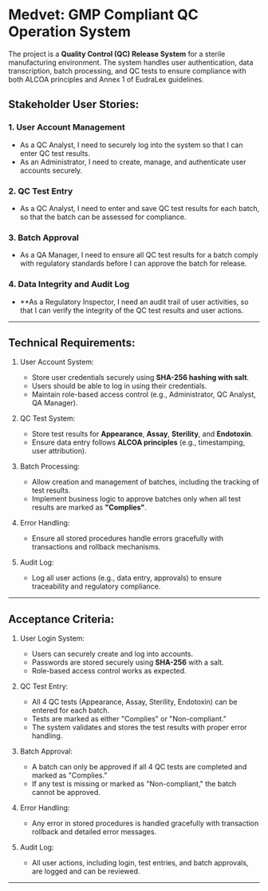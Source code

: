 # Medvet: GMP Compliant QC Operation System
The project is a **Quality Control (QC) Release System** for a sterile manufacturing environment. The system handles user authentication, data transcription, batch processing, and QC tests to ensure compliance with both ALCOA principles and Annex 1 of EudraLex guidelines.

## Stakeholder User Stories:

### 1. User Account Management
- As a QC Analyst, I need to securely log into the system so that I can enter QC test results.
- As an Administrator, I need to create, manage, and authenticate user accounts securely.
  
### 2. QC Test Entry
- As a QC Analyst, I need to enter and save QC test results for each batch, so that the batch can be assessed for compliance.

### 3. Batch Approval
- As a QA Manager, I need to ensure all QC test results for a batch comply with regulatory standards before I can approve the batch for release.

### 4. Data Integrity and Audit Log
- **As a Regulatory Inspector, I need an audit trail of user activities, so that I can verify the integrity of the QC test results and user actions.

----------------------------------------------------------------------------------------------------------------------------------------------------

## Technical Requirements:

1. User Account System:
   - Store user credentials securely using **SHA-256 hashing with salt**.
   - Users should be able to log in using their credentials.
   - Maintain role-based access control (e.g., Administrator, QC Analyst, QA Manager).

2. QC Test System:
   - Store test results for **Appearance**, **Assay**, **Sterility**, and **Endotoxin**.
   - Ensure data entry follows **ALCOA principles** (e.g., timestamping, user attribution).

3. Batch Processing:
   - Allow creation and management of batches, including the tracking of test results.
   - Implement business logic to approve batches only when all test results are marked as **"Complies"**.

4. Error Handling:
   - Ensure all stored procedures handle errors gracefully with transactions and rollback mechanisms.

5. Audit Log:
   - Log all user actions (e.g., data entry, approvals) to ensure traceability and regulatory compliance.

------------------------------------------------------------------------------------------------------------------------------------------------------

## Acceptance Criteria:

1. User Login System:
   - Users can securely create and log into accounts.
   - Passwords are stored securely using **SHA-256** with a salt.
   - Role-based access control works as expected.

2. QC Test Entry:
   - All 4 QC tests (Appearance, Assay, Sterility, Endotoxin) can be entered for each batch.
   - Tests are marked as either "Complies" or "Non-compliant."
   - The system validates and stores the test results with proper error handling.

3. Batch Approval:
   - A batch can only be approved if all 4 QC tests are completed and marked as "Complies."
   - If any test is missing or marked as "Non-compliant," the batch cannot be approved.

4. Error Handling:
   - Any error in stored procedures is handled gracefully with transaction rollback and detailed error messages.

5. Audit Log:
   - All user actions, including login, test entries, and batch approvals, are logged and can be reviewed.

--------------------------------------------------------------------------------------------------------------------------------------------------------
